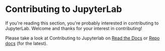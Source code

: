 # Contributing to JupyterLab

If you're reading this section, you're probably interested in contributing to
JupyterLab. Welcome and thanks for your interest in contributing!

Please take a look at Contributing to Jupyterlab on
[Read the Docs](https://jupyterlab.readthedocs.io/en/4.3.x/developer/contributing.html) or
[Repo docs](docs/source/developer/contributing.rst) (for the latest).
